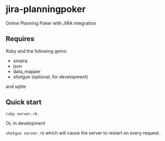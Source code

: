 jira-planningpoker
==================

Online Planning Poker with JIRA integration

Requires
---------
Ruby and the following gems:
- sinatra
- json
- data_mapper
- shotgun (optional, for development)

and sqlite

Quick start
------------

`ruby server.rb`

Or, in development

`shotgun server.rb` which will cause the server to restart on every request.

